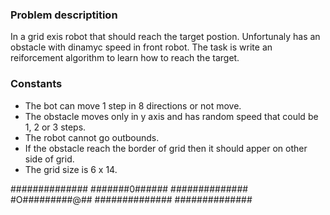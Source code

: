 ### Problem descriptition

In a grid exis robot that should reach the target postion.
Unfortunaly has an obstacle with dinamyc speed in front robot.
The task is write an reiforcement algorithm to learn how to reach
the target.

### Constants
- The bot can move 1 step in 8 directions or not move.
- The obstacle moves only in y axis and has random speed that could be 1, 2 or 3 steps.
- The robot cannot go outbounds.
- If the obstacle reach the border of grid then it should apper on other side of grid.
- The grid size is 6 x 14.

##############
#######0######
##############
#O#########@##
##############
##############


